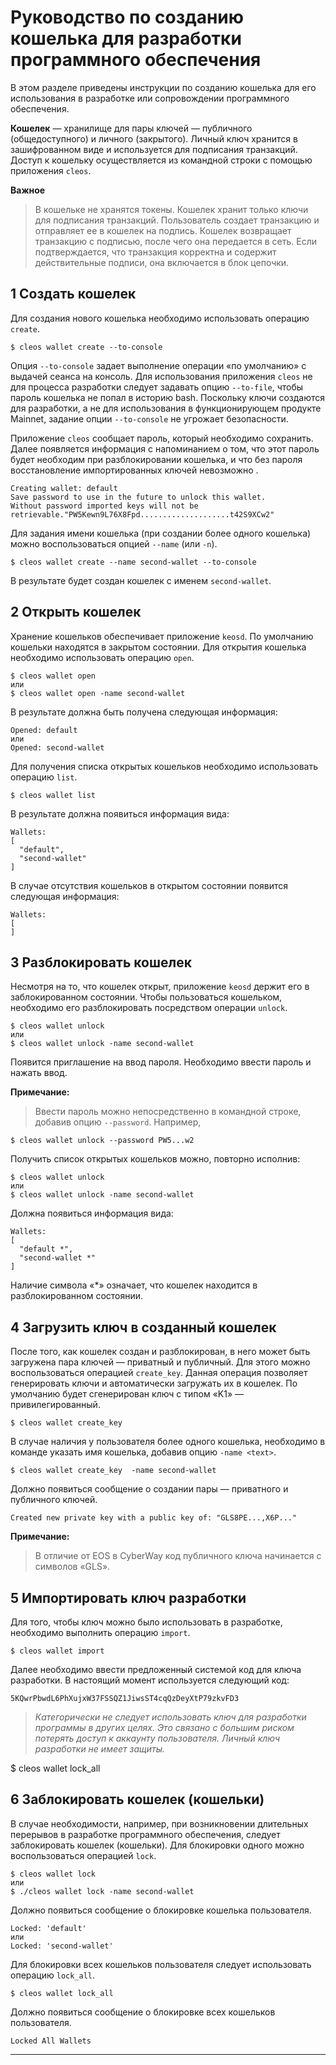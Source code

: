Руководство по созданию кошелька для разработки программного обеспечения
===============================

В этом разделе приведены инструкции по созданию кошелька для его использования в разработке или сопровождении программного обеспечения.

**Кошелек** — хранилище для пары ключей — публичного (общедоступного) и личного (закрытого). Личный ключ хранится в зашифрованном виде и используется для подписания транзакций. Доступ к кошельку осуществляется из командной строки с помощью приложения `cleos`.  

 **Важное**  
> В кошельке не хранятся токены. Кошелек хранит только ключи для подписания транзакций.
> Пользователь создает транзакцию и отправляет ее в кошелек на подпись. Кошелек возвращает транзакцию с подписью, после чего она передается в сеть. Если подтверждается, что транзакция корректна и содержит действительные подписи, она включается в блок цепочки.


1 Создать кошелек 
---------------------------

Для создания нового кошелька необходимо использовать операцию `create`.
```
$ cleos wallet create --to-console
```
Опция `--to-console` задает выполнение операции «по умолчанию» с выдачей сеанса на консоль. Для использования приложения `cleos` не для процесса разработки следует задавать опцию `--to-file`, чтобы пароль кошелька не попал в историю bash. Поскольку ключи создаются для разработки, а не для использования в функционирующем продукте Mainnet, задание опции `--to-console` не угрожает безопасности.

Приложение `cleos` сообщает пароль, который необходимо сохранить. Далее появляется информация с напоминанием о том, что этот пароль будет необходим при разблокировании кошелька, и что без пароля восстановление импортированных ключей невозможно . 
```
Creating wallet: default
Save password to use in the future to unlock this wallet.
Without password imported keys will not be retrievable."PW5Kewn9L76X8Fpd....................t42S9XCw2"
```

Для задания имени кошелька (при создании более одного кошелька) можно воспользоваться опцией `--name` (или `-n`).
```
$ cleos wallet create --name second-wallet --to-console
```

В результате будет создан кошелек с именем `second-wallet`.

2 Открыть кошелек
----------------------------
Хранение кошельков обеспечивает приложение `keosd`. По умолчанию кошельки находятся в закрытом состоянии. Для открытия кошелька необходимо использовать операцию `open`.
```
$ cleos wallet open
или
$ cleos wallet open -name second-wallet
```
В результате должна быть получена следующая информация:
```
Opened: default
или
Opened: second-wallet
```

Для получения списка открытых кошельков необходимо использовать операцию `list`. 
```
$ cleos wallet list
```

В результате должна появиться информация вида:
```
Wallets:
[
  "default",
  "second-wallet"
]
```

В случае отсутствия кошельков в открытом состоянии появится следующая информация:
```
Wallets:
[
]
```

3 Разблокировать кошелек
-----------------------------------

Несмотря на то, что кошелек открыт, приложение `keosd` держит его в заблокированном состоянии. Чтобы пользоваться кошельком, необходимо его разблокировать посредством операции `unlock`.
```
$ cleos wallet unlock
или
$ cleos wallet unlock -name second-wallet
```
Появится приглашение на ввод пароля. Необходимо ввести пароль и нажать ввод.

**Примечание:**  
> Ввести пароль можно непосредственно в командной строке, добавив опцию `--password`. Например, 
```
$ cleos wallet unlock --password PW5...w2
```
Получить список открытых кошельков можно, повторно исполнив: 
```
$ cleos wallet unlock
или
$ cleos wallet unlock -name second-wallet
```

Должна появиться информация вида:  

```
Wallets:
[
  "default *",
  "second-wallet *"
]
```
Наличие символа «*» означает, что кошелек находится в разблокированном состоянии.

4 Загрузить ключ в созданный кошелек
----------------------------------------------------------------

После того, как кошелек создан и разблокирован, в него может быть загружена пара ключей — приватный и публичный.  Для этого можно воспользоваться операцией `create_key`. Данная операция позволяет генерировать ключи и автоматически загружать их в кошелек. По умолчанию будет сгенерирован ключ с типом «K1» — привилегированный.
```
$ cleos wallet create_key
```
В случае наличия у пользователя более одного кошелька, необходимо в команде указать имя кошелька, добавив опцию `-name <text>`. 

```
$ cleos wallet create_key  -name second-wallet
```

Должно появиться сообщение о создании пары — приватного и публичного ключей. 
```
Created new private key with a public key of: "GLS8PE...,X6P..."
```
**Примечание:**  
> В отличие от EOS в CyberWay код публичного ключа начинается с символов «GLS».


5 Импортировать ключ разработки 
-------------------------------------------------
Для того, чтобы ключ можно было использовать в разработке, необходимо выполнить операцию `import`. 
```
$ cleos wallet import
```
Далее необходимо ввести предложенный системой код для ключа разработки. В настоящий момент используется следующий код:
```
5KQwrPbwdL6PhXujxW37FSSQZ1JiwsST4cqQzDeyXtP79zkvFD3
```
 > *Категорически не следует использовать ключ для разработки программы в других целях. Это связано с большим риском потерять доступ к аккаунту пользователя. Личный ключ разработки не имеет защиты.*

$ cleos wallet lock_all

6 Заблокировать кошелек (кошельки)
----------------------------------------------------
В случае необходимости, например, при возникновении длительных перерывов в разработке программного обеспечения, следует заблокировать кошелек (кошельки). Для блокировки одного можно воспользоваться операцией `lock`. 

```
$ cleos wallet lock
или
$ ./cleos wallet lock -name second-wallet
```

Должно появиться сообщение о блокировке кошелька пользователя.
```
Locked: 'default'
или
Locked: 'second-wallet'
```

Для блокировки всех кошельков пользователя следует использовать операцию `lock_all`.

```
$ cleos wallet lock_all
``` 
Должно появиться сообщение о блокировке всех кошельков пользователя.
```
Locked All Wallets
```
****

